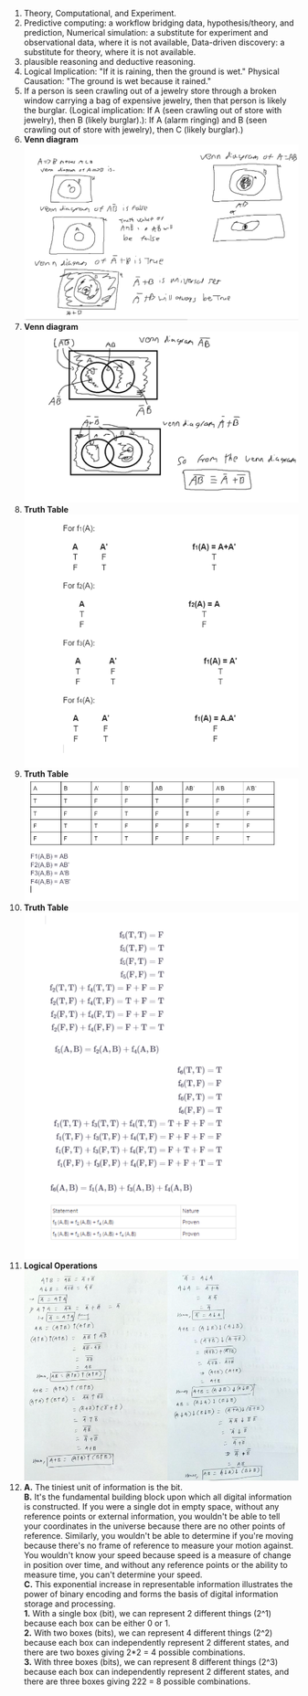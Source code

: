 1. Theory, Computational, and Experiment.  
2. Predictive computing: a workflow bridging data, hypothesis/theory, and prediction, Numerical simulation: a substitute for experiment and observational data, where it is not available, Data-driven discovery: a substitute for theory, where it is not available.  
3. plausible reasoning and deductive reasoning.   
4. Logical Implication: "If it is raining, then the ground is wet." Physical Causation: "The ground is wet because it rained."  
5. If a person is seen crawling out of a jewelry store through a broken window carrying a bag of expensive jewelry, then that person is likely the burglar. (Logical implication: If A (seen crawling out of store with jewelry), then B (likely burglar).): If A (alarm ringing) and B (seen crawling out of store with jewelry), then C (likely burglar).)  
6. **Venn diagram** ![Venn diagram](question6diagram.png)  
7. **Venn diagram** ![Venn diagram](question7diagram.png)  
8. **Truth Table** ![Truth table](question8truthtable.png)  
9. **Truth Table** ![Truth table](question9truthtable.png)  
10. **Truth Table** ![Truth table](question10truthtable.png)  
11. **Logical Operations** ![Logical operations](question11fundamentallogical.png)
12. **A.**  The tiniest unit of information is the bit.  
**B.**  It's the fundamental building block upon which all digital information is constructed. If you were a single dot in empty space, without any reference points or external information, you wouldn't be able to tell your coordinates in the universe because there are no other points of reference. Similarly, you wouldn't be able to determine if you're moving because there's no frame of reference to measure your motion against. You wouldn't know your speed because speed is a measure of change in position over time, and without any reference points or the ability to measure time, you can't determine your speed.  
**C.**  This exponential increase in representable information illustrates the power of binary encoding and forms the basis of digital information storage and processing.  
**1.**  With a single box (bit), we can represent 2 different things (2^1) because each box can be either 0 or 1.  
**2.**  With two boxes (bits), we can represent 4 different things (2^2) because each box can independently represent 2 different states, and there are two boxes giving 2*2 = 4 possible combinations.  
**3.**  With three boxes (bits), we can represent 8 different things (2^3) because each box can independently represent 2 different states, and there are three boxes giving 222 = 8 possible combinations.  
